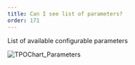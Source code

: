 ```yaml
---
title: Can I see list of parameters?
order: 171
---
```

List of available configurable parameters

![TPOChart_Parameters](/media/TPOChart_Parameters.png)
